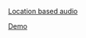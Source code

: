 [Location based audio](https://scalingcoalescence.wordpress.com/2022/08/18/location-based-audio)

[Demo](https://zaokret.github.io/location-based-audio)
